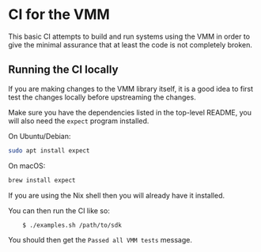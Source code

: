 # CI for the VMM

This basic CI attempts to build and run systems using the VMM in order to give
the minimal assurance that at least the code is not completely broken.

## Running the CI locally

If you are making changes to the VMM library itself, it is a good idea to
first test the changes locally before upstreaming the changes.

Make sure you have the dependencies listed in the top-level README, you will
also need the `expect` program installed.

On Ubuntu/Debian:
```sh
sudo apt install expect
```

On macOS:
```sh
brew install expect
```

If you are using the Nix shell then you will already have it installed.

You can then run the CI like so:
```sh
    $ ./examples.sh /path/to/sdk
```

You should then get the `Passed all VMM tests` message.
